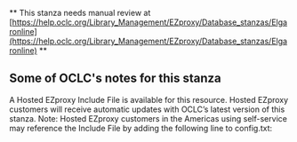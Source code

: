 ** This stanza needs manual review at [https://help.oclc.org/Library_Management/EZproxy/Database_stanzas/Elgaronline](https://help.oclc.org/Library_Management/EZproxy/Database_stanzas/Elgaronline) **

## Some of OCLC's notes for this stanza

A Hosted EZproxy Include File is available for this resource. Hosted EZproxy customers will receive automatic updates with OCLC&rsquo;s latest version of this stanza. Note: Hosted EZproxy customers in the Americas using self-service may reference the Include File by adding the following line to config.txt:

&nbsp;

